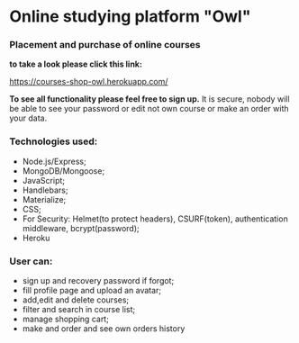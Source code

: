 # Online studying platform "Owl"
### Placement and purchase of online courses

**to take a look please click this link:** 

https://courses-shop-owl.herokuapp.com/

**To see all functionality please feel free to sign up.** It is secure, nobody will be able to see your password or edit not own course or make an order with your data. 

### Technologies used: 
* Node.js/Express;
* MongoDB/Mongoose;
* JavaScript;
* Handlebars;
* Materialize;
* CSS;
* For Security: Helmet(to protect headers), CSURF(token), authentication middleware, bcrypt(password);
* Heroku

### User can:
* sign up and recovery password if forgot;
* fill profile page and upload an avatar;
* add,edit and delete courses;
* filter and search in course list;
* manage shopping cart;
* make and order and see own orders history


